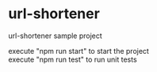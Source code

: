 # url-shortener
url-shortener sample project

execute "npm run start" to start the project </br>
execute "npm run test" to run unit tests

